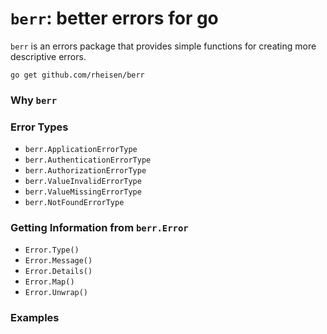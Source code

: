# `berr`: better errors for go

`berr` is an errors package that provides simple functions for creating more descriptive errors.

```
go get github.com/rheisen/berr
```

### Why `berr`

### Error Types

* `berr.ApplicationErrorType`
* `berr.AuthenticationErrorType`
* `berr.AuthorizationErrorType`
* `berr.ValueInvalidErrorType`
* `berr.ValueMissingErrorType`
* `berr.NotFoundErrorType`

### Getting Information from `berr.Error`

* `Error.Type()`
* `Error.Message()`
* `Error.Details()`
* `Error.Map()`
* `Error.Unwrap()`

### Examples

```go
```
